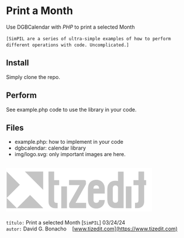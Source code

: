 
# Print a Month
Use DGBCalendar with *PHP* to print a selected Month

`[SimPIL are a series of ultra-simple examples of how to perform different operations with code. Uncomplicated.]`

## Install
Simply clone the repo. 

## Perform
See example.php code to use the library in your code.

## Files

- example.php: how to implement in your code
- dgbcalendar: calendar library
- img/logo.svg: only important images are here.



![](img/logo.svg)
---
`título:` Print a selected Month [`SimPIL`] 03/24/24\
`autor:` David G. Bonacho &nbsp;&nbsp;  [www.tizedit.com](https://www.tizedit.com)


